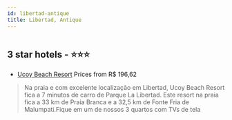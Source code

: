 ```yaml
---
id: libertad-antique
title: Libertad, Antique
---
```


<center><img src="https://i.travelapi.com/hotels/6000000/5990000/5982400/5982377/d6b68df2_z.jpg" alt="" /></center>


##  3 star hotels - ⭐️⭐️⭐️

-    [Ucoy Beach Resort](https://us.hurb.com/hotels/libertad/ucoy-beach-resort-HT-HB0C?cmp=18055) Prices from R$ 196,62
   > Na praia e com excelente localização em Libertad, Ucoy Beach Resort fica a 7 minutos de carro de Parque La Libertad.  Este resort na praia fica a 33 km de Praia Branca e a 32,5 km de Fonte Fria de Malumpati.Fique em um de nossos 3 quartos com TVs de tela 
